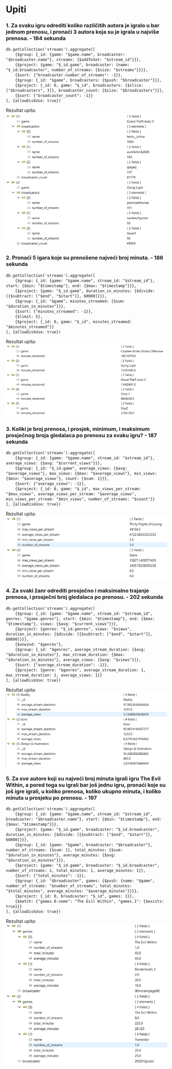 # Upiti

### 1. Za svaku igru odrediti koliko različitih autora je igralo u bar jednom prenosu, i pronaći 3 autora koja su je igrala u najviše prenosa. - 184 sekunda 

```
db.getCollection('streams').aggregate([
    {$group: {_id: {game: "$game.name", broadcaster: "$broadcaster.name"}, streams: {$addToSet: "$stream_id"}}},
    {$project: {game: "$_id.game", broadcaster: {name: "$_id.broadcaster", number_of_streams: {$size: "$streams"}}}},
    {$sort: {"broadcaster.number_of_streams": -1}},
    {$group: {_id: "$game", broadcasters: {$push: "$broadcaster"}}},
    {$project: {_id: 0, game: "$_id", broadcasters: {$slice: ["$broadcasters", 3]}, broadcaster_count: {$size: "$broadcasters"}}},
    {$sort: {"broadcaster_count": -1}}
], {allowDiskUse: true}) 
```

Rezultat upita:<br>
![Rezulztat upita](https://github.com/milana-todorovic/SBP/blob/main/queries/v1/milana/1.PNG?raw=true "Rezultat upita")

### 2. Pronaći 5 igara koje su prenošene najveći broj minuta. - 186 sekunda 

```
db.getCollection('streams').aggregate([
    {$group: {_id: {game: "$game.name", stream_id: "$stream_id"}, start: {$min: "$timestamp"}, end: {$max: "$timestamp"}}},
    {$project: {game: "$_id.game", duration_in_minutes: {$divide: [{$subtract: ["$end", "$start"]}, 60000]}}},
    {$group: {_id: "$game", minutes_streamed: {$sum: "$duration_in_minutes"}}},
    {$sort: {"minutes_streamed": -1}},
    {$limit: 5},
    {$project: {_id: 0, game: "$_id", minutes_streamed: "$minutes_streamed"}}
], {allowDiskUse: true})
```

Rezultat upita:<br>
![Rezulztat upita](https://github.com/milana-todorovic/SBP/blob/main/queries/v1/milana/2.PNG?raw=true "Rezultat upita")

### 3. Koliki je broj prenosa, i prosjek, minimum, i maksimum prosječnog broja gledalaca po prenosu za svaku igru? - 187 sekunda 

```
db.getCollection('streams').aggregate([
    {$group: {_id: {game: "$game.name", stream_id: "$stream_id"}, average_views: {$avg: "$current_views"}}},
    {$group: {_id: "$_id.game", average_views: {$avg: "$average_views"}, max_views: {$max: "$average_views"}, min_views: {$min: "$average_views"}, count: {$sum: 1}}},
    {$sort: {"average_views": -1}},
    {$project: {_id: 0, game: "$_id", max_views_per_stream: "$max_views", average_views_per_stream: "$average_views", min_views_per_stream: "$min_views", number_of_streams: "$count"}}
], {allowDiskUse: true})
```

Rezultat upita:<br>
![Rezulztat upita](https://github.com/milana-todorovic/SBP/blob/main/queries/v1/milana/3.PNG?raw=true "Rezultat upita")

### 4. Za svaki žanr odrediti prosječno i maksimalno trajanje prenosa, i prosječni broj gledalaca po prenosu. - 202 sekunda 

```
db.getCollection('streams').aggregate([
    {$group: {_id: {game: "$game.name", stream_id: "$stream_id", genres: "$game.genres"}, start: {$min: "$timestamp"}, end: {$max: "$timestamp"}, views: {$avg: "$current_views"}}},
    {$project: {genres: "$_id.genres", views: "$views", duration_in_minutes: {$divide: [{$subtract: ["$end", "$start"]}, 60000]}}},
    {$unwind: "$genres"},
    {$group: {_id: "$genres", average_stream_duration: {$avg: "$duration_in_minutes"}, max_stream_duration: {$max: "$duration_in_minutes"}, average_views: {$avg: "$views"}}},
    {$sort: {"average_stream_duration": -1}},
    {$project: {genre: "$genres", average_stream_duration: 1, max_stream_duration: 1, average_views: 1}}
], {allowDiskUse: true})
```

Rezultat upita:<br>
![Rezulztat upita](https://github.com/milana-todorovic/SBP/blob/main/queries/v1/milana/4.PNG?raw=true "Rezultat upita")

### 5. Za sve autore koji su najveći broj minuta igrali igru The Evil Within, a pored toga su igrali bar još jednu igru, pronaći koje su još igre igrali, u koliko prenosa, koliko ukupno minuta, i koliko minuta u prosjeku po prenosu. - 197

```
db.getCollection('streams').aggregate([
    {$group: {_id: {game: "$game.name", stream_id: "$stream_id", broadcaster: "$broadcaster.name"}, start: {$min: "$timestamp"}, end: {$max: "$timestamp"}}},
    {$project: {game: "$_id.game", broadcaster: "$_id.broadcaster", duration_in_minutes: {$divide: [{$subtract: ["$end", "$start"]}, 60000]}}},
    {$group: {_id: {game: "$game", broadcaster: "$broadcaster"}, number_of_streams: {$sum: 1}, total_minutes: {$sum: "$duration_in_minutes"}, average_minutes: {$avg: "$duration_in_minutes"}}},
    {$project: {game: "$_id.game", broadcaster: "$_id.broadcaster", number_of_streams: 1, total_minutes: 1, average_minutes: 1}},
    {$sort: {"total_minutes": -1}},
    {$group: {_id: "$broadcaster", games: {$push: {name: "$game", number_of_streams: "$number_of_streams", total_minutes: "$total_minutes", average_minutes: "$average_minutes"}}}},
    {$project: {_id: 0, broadcaster: "$_id", games: 1}},
    {$match: {"games.0.name": "The Evil Within", "games.1": {$exists: true}}}
], {allowDiskUse: true})
```

Rezultat upita:<br>
![Rezulztat upita](https://github.com/milana-todorovic/SBP/blob/main/queries/v1/milana/5.PNG?raw=true "Rezultat upita")
